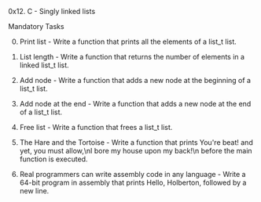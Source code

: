 0x12. C - Singly linked lists

Mandatory Tasks

0. Print list - Write a function that prints all the elements of a list_t list.

1. List length - Write a function that returns the number of elements in a linked list_t list.

2. Add node - Write a function that adds a new node at the beginning of a list_t list.

3. Add node at the end - Write a function that adds a new node at the end of a list_t list.

4. Free list - Write a function that frees a list_t list.

5. The Hare and the Tortoise - Write a function that prints You're beat! and yet, you must allow,\nI bore my house upon my back!\n before the main function is executed.

6. Real programmers can write assembly code in any language - Write a 64-bit program in assembly that prints Hello, Holberton, followed by a new line.
